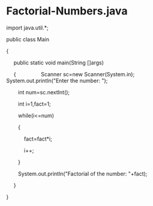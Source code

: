 # Factorial-Numbers.java

import java.util.*;

public class Main

{

     public static void main(String []args)
     
     {
        
        Scanner sc=new Scanner(System.in);
        
        System.out.println("Enter the number: ");
        
        int num=sc.nextInt();
        
        int i=1,fact=1;
        
        while(i<=num)
        
        {
        
            fact=fact*i;
            
            i++;
            
        }
        
        System.out.println("Factorial of the number: "+fact);  
        
     }  
     
}
